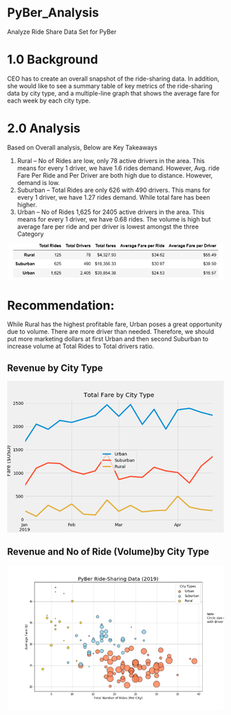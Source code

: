 # PyBer_Analysis
Analyze Ride Share Data Set for PyBer
# 1.0 Background
CEO has to create an overall snapshot of the ride-sharing data. In addition, she would like to see a summary table of key metrics of the ride-sharing data by city type, and a multiple-line graph that shows the average fare for each week by each city type.

# 2.0 Analysis 

Based on Overall analysis, Below are Key Takeaways
1.	Rural – No of Rides are low, only 78 active drivers in the area.  This means for every 1 driver, we have 1.6 rides demand. However, Avg. ride Fare Per Ride and Per Driver are both high due to distance.  However, demand is low.
2.	Suburban – Total Rides are only 626 with 490 drivers.  This mans for every 1 driver, we have 1.27 rides demand.  While total fare has been higher.
3.	Urban – No of Rides 1,625 for 2405 active drivers in the area.  This means for every 1 driver, we have 0.68 rides.  The volume is high but average fare per ride and per driver is lowest amongst the three Category 

![alt text](https://github.com/vsanand27/PyBer_Analysis/blob/master/analysis/Data_Analytics_Summary.PNG)

# Recommendation: 
While Rural has the highest profitable fare, Urban poses a great opportunity due to volume.  There are more driver than needed.  Therefore, we should put more marketing dollars at first Urban and then second Suburban to increase volume at Total Rides to Total drivers ratio. 

## Revenue by City Type

![alt text](https://github.com/vsanand27/PyBer_Analysis/blob/master/analysis/Fig8.png)
## Revenue and No of Ride (Volume)by City Type 

![alt text](https://github.com/vsanand27/PyBer_Analysis/blob/master/analysis/Fig1.png)
